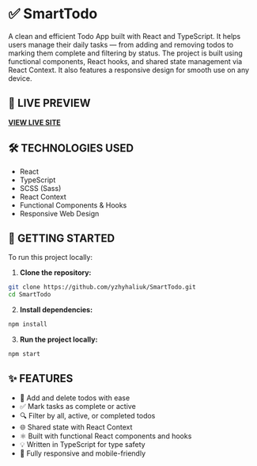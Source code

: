 # ✅ SmartTodo

A clean and efficient Todo App built with React and TypeScript. It helps users manage their daily tasks — from adding and removing todos to marking them complete and filtering by status. The project is built using functional components, React hooks, and shared state management via React Context. It also features a responsive design for smooth use on any device.

## 🔗 LIVE PREVIEW
**[VIEW LIVE SITE](https://yzhyhaliuk.github.io/SmartTodo/)**

## 🛠 TECHNOLOGIES USED
- React
- TypeScript
- SCSS (Sass)
- React Context
- Functional Components & Hooks
- Responsive Web Design

## 🚀 GETTING STARTED
To run this project locally:

1. **Clone the repository:**

  ```bash
  git clone https://github.com/yzhyhaliuk/SmartTodo.git
  cd SmartTodo
  ```

2. **Install dependencies:**

  ```bash
  npm install
  ```

3. **Run the project locally:**

  ```bash
  npm start
  ```

## ✨ FEATURES
- 📝 Add and delete todos with ease
- ✅ Mark tasks as complete or active
- 🔍 Filter by all, active, or completed todos
- 🌐 Shared state with React Context
- ⚛️ Built with functional React components and hooks
- 💡 Written in TypeScript for type safety
- 📱 Fully responsive and mobile-friendly


